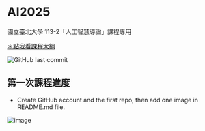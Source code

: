 # AI2025

國立臺北大學 113-2「人工智慧導論」課程專用

[＊點我看課程大綱](https://sea.cc.ntpu.edu.tw/pls/dev_stud/course_query.queryGuide?g_serial=U4373&g_year=113&g_term=2&show_info=part)

![GitHub last commit](https://img.shields.io/github/last-commit/yuhanhuang0211/AI2025)

## 第一次課程進度

* Create GitHub account and the first repo, then add one image in README.md file.

![image](https://github.com/user-attachments/assets/3ded0c62-cbe6-458f-9bb7-b2c8d2eaa7b4)


